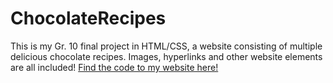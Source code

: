 # ChocolateRecipes
This is my Gr. 10 final project in HTML/CSS, a website consisting of multiple delicious chocolate recipes. Images, hyperlinks and other website elements are all included! <a href=https://masternovax.github.io/ChocolateRecipes> Find the code to my website here! </a>

